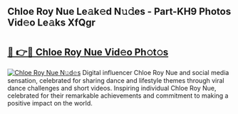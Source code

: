 ## Chloe Roy Nue Le𝚊k𝚎d N𝚞𝚍es - Part-KH9 Photos Vid𝚎o Le𝚊ks XfQgr

# <h2><a href="http://fbar8l0.evod.top/?m=Chloe+Roy+Nue">🔗 👉🔴 Chloe Roy Nue Vid𝚎o Ph𝚘t𝚘s</a></h2>

[![Chloe Roy Nue N𝚞d𝚎s](https://i.imgur.com/8V9OHl7.gif)](http://fbar8l0.evod.top/?m=Chloe+Roy+Nue)
Digital influencer Chloe Roy Nue and social media sensation, celebrated for sharing dance and lifestyle themes through viral dance challenges and short videos. Inspiring individual Chloe Roy Nue, celebrated for their remarkable achievements and commitment to making a positive impact on the world. 
